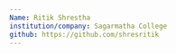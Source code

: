 ```yaml
---
Name: Ritik Shrestha
institution/company: Sagarmatha College
github: https://github.com/shresritik
---
```

